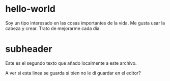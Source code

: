 # hello-world

Soy un tipo interesado en las cosas importantes de la vida. Me gusta usar la cabeza y crear. Trato de mejorarme cada día.

# subheader

Este es el segundo texto que añado localmente a este archivo.

A ver si esta linea se guarda si bien no le di guardar en el editor?